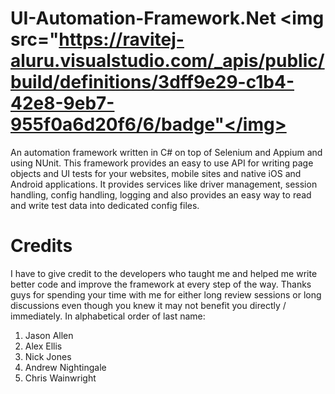 # UI-Automation-Framework.Net <img src="https://ravitej-aluru.visualstudio.com/_apis/public/build/definitions/3dff9e29-c1b4-42e8-9eb7-955f0a6d20f6/6/badge"</img>
An automation framework written in C# on top of Selenium and Appium and using NUnit. This framework provides an easy to use API for writing page objects and UI tests for your websites, mobile sites and native iOS and Android applications. It provides services like driver management, session handling, config handling, logging and also provides an easy way to read and write test data into dedicated config files.

# Credits
I have to give credit to the developers who taught me and helped me write better code and improve the framework at every step of the way. Thanks guys for spending your time with me for either long review sessions or long discussions even though you knew it may not benefit you directly / immediately. In alphabetical order of last name:

1.  Jason Allen
2.  Alex Ellis
3.  Nick Jones
4.  Andrew Nightingale
5.  Chris Wainwright

